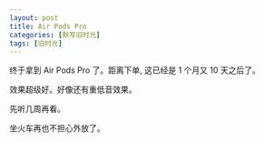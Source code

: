 ```yaml
---
layout: post
title: Air Pods Pro
categories: [默写旧时光]
tags: [旧时光]
---
```


终于拿到 Air Pods Pro 了。距离下单, 这已经是 1 个月又 10 天之后了。

效果超级好。好像还有重低音效果。

先听几周再看。

坐火车再也不担心外放了。
